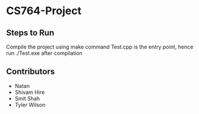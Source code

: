 # CS764-Project

## Steps to Run

Compile the project using make command
Test.cpp is the entry point, hence run ./Test.exe after compilation

## Contributors

- Natan
- Shivam Hire
- Smit Shah
- Tyler Wilson
